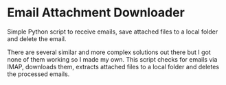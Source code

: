 # Email Attachment Downloader
Simple Python script to receive emails, save attached files to a local folder and delete the email. 

There are several similar and more complex solutions out there but I got none of them working so I made my own. This script checks for emails via IMAP, downloads them, extracts attached files to a local folder and deletes the processed emails. 
